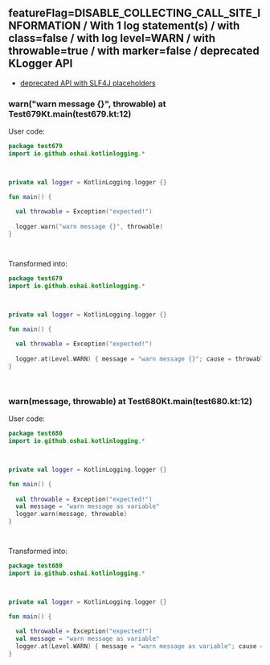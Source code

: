 ## featureFlag=DISABLE_COLLECTING_CALL_SITE_INFORMATION / With 1 log statement(s) / with class=false / with log level=WARN / with throwable=true / with marker=false / deprecated KLogger API

* [deprecated API with SLF4J placeholders](deprecated-slf4j-placeholders.md)

###  warn("warn message {}", throwable) at Test679Kt.main(test679.kt:12)

User code:
```kotlin
package test679
import io.github.oshai.kotlinlogging.*



private val logger = KotlinLogging.logger {}

fun main() {
  
  val throwable = Exception("expected!")
  
  logger.warn("warn message {}", throwable)
}




```
  
Transformed into:
```kotlin
package test679
import io.github.oshai.kotlinlogging.*



private val logger = KotlinLogging.logger {}

fun main() {
  
  val throwable = Exception("expected!")
  
  logger.at(Level.WARN) { message = "warn message {}"; cause = throwable; internalCompilerData = KLoggingEventBuilder.InternalCompilerData(messageTemplate = ""warn message {}"")
}




```

###  warn(message, throwable) at Test680Kt.main(test680.kt:12)

User code:
```kotlin
package test680
import io.github.oshai.kotlinlogging.*



private val logger = KotlinLogging.logger {}

fun main() {
  
  val throwable = Exception("expected!")
  val message = "warn message as variable"
  logger.warn(message, throwable)
}




```
  
Transformed into:
```kotlin
package test680
import io.github.oshai.kotlinlogging.*



private val logger = KotlinLogging.logger {}

fun main() {
  
  val throwable = Exception("expected!")
  val message = "warn message as variable"
  logger.at(Level.WARN) { message = "warn message as variable"; cause = throwable; internalCompilerData = KLoggingEventBuilder.InternalCompilerData(messageTemplate = "message")
}




```
